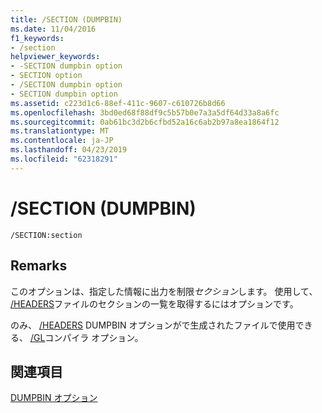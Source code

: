 ```yaml
---
title: /SECTION (DUMPBIN)
ms.date: 11/04/2016
f1_keywords:
- /section
helpviewer_keywords:
- -SECTION dumpbin option
- SECTION option
- /SECTION dumpbin option
- SECTION dumpbin option
ms.assetid: c223d1c6-88ef-411c-9607-c610726b8d66
ms.openlocfilehash: 3bd0ed68f88df9c5b57b0e7a3a5df64d33a8a6fc
ms.sourcegitcommit: 0ab61bc3d2b6cfbd52a16c6ab2b97a8ea1864f12
ms.translationtype: MT
ms.contentlocale: ja-JP
ms.lasthandoff: 04/23/2019
ms.locfileid: "62318291"
---
```

# <a name="section-dumpbin"></a>/SECTION (DUMPBIN)

```
/SECTION:section
```

## <a name="remarks"></a>Remarks

このオプションは、指定した情報に出力を制限*セクション*します。 使用して、 [/HEADERS](headers.md)ファイルのセクションの一覧を取得するにはオプションです。

のみ、 [/HEADERS](headers.md) DUMPBIN オプションがで生成されたファイルで使用できる、 [/GL](gl-whole-program-optimization.md)コンパイラ オプション。

## <a name="see-also"></a>関連項目

[DUMPBIN オプション](dumpbin-options.md)
